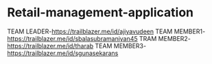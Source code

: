 # Retail-management-application
TEAM LEADER-https://trailblazer.me/id/ajiyavudeen
TEAM MEMBER1-https://trailblazer.me/id/sbalasubramaniyan45
TRAM MEMBER2-https://trailblazer.me/id/tharab
TEAM MEMBER3-https://trailblazer.me/id/sgunasekarans
